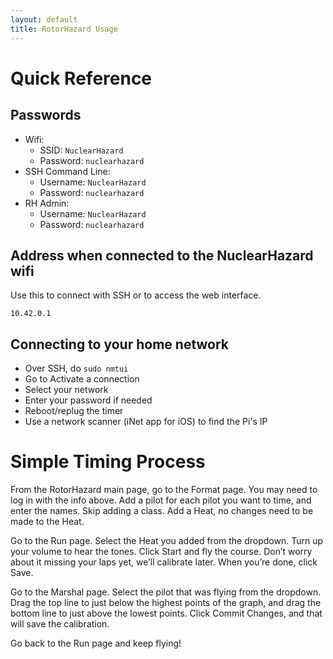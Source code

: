 ```yaml
---
layout: default
title: RotorHazard Usage
---
```


# Quick Reference

## Passwords

- Wifi:
    - SSID: `NuclearHazard`
    - Password: `nuclearhazard`
- SSH Command Line:
    - Username: `NuclearHazard`
    - Password: `nuclearhazard`
- RH Admin:
    - Username: `NuclearHazard`
    - Password: `nuclearhazard`

## Address when connected to the NuclearHazard wifi

Use this to connect with SSH or to access the web interface.

`10.42.0.1`

## Connecting to your home network

- Over SSH, do ```sudo nmtui```
- Go to Activate a connection
- Select your network
- Enter your password if needed
- Reboot/replug the timer
- Use a network scanner (iNet app for iOS) to find the Pi's IP

# Simple Timing Process

From the RotorHazard main page, go to the Format page. You may need to log in with the info above. Add a pilot for each pilot you want to time, and enter the names. Skip adding a class. Add a Heat, no changes need to be made to the Heat.

Go to the Run page. Select the Heat you added from the dropdown. Turn up your volume to hear the tones. Click Start and fly the course. Don’t worry about it missing your laps yet, we’ll calibrate later. When you’re done, click Save.

Go to the Marshal page. Select the pilot that was flying from the dropdown. Drag the top line to just below the highest points of the graph, and drag the bottom line to just above the lowest points. Click Commit Changes, and that will save the calibration.

Go back to the Run page and keep flying!
